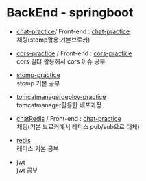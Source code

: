 # BackEnd - springboot

- [chat-practice](https://github.com/dhsj8405/homepractice/tree/main/backend/springboot/chat)/ Front-end : [chat-practice](https://github.com/dhsj8405/homepractice/tree/main/frontend/react/chat-practice)  
채팅(stomp활용 기본브로커)
- [cors-practice](https://github.com/dhsj8405/homepractice/tree/main/backend/springboot/cors) / Front-end : [cors-practice](https://github.com/dhsj8405/homepractice/tree/main/frontend/react/cors-practice)  
cors 필터 활용해서 cors 이슈 공부
- [stomp-practice](https://github.com/dhsj8405/homepractice/tree/main/backend/springboot/stomp)   
stomp 기본 공부
- [tomcatmanagerdeploy-practice](https://github.com/dhsj8405/homepractice/tree/main/backend/springboot/tomcatmanagerdeploy)   
tomcatmanager활용한 배포과정
- [chatRedis](https://github.com/dhsj8405/homepractice/tree/main/backend/springboot/chatRedis) / Front-end : [chat-practice](https://github.com/dhsj8405/homepractice/tree/main/frontend/react/chat-practice)  
채팅(기본 브로커에서 레디스 pub/sub으로 대체)
- [redis](https://github.com/dhsj8405/homepractice/tree/main/backend/springboot/redis)  
레디스 기본 공부

- [jwt](https://github.com/dhsj8405/homepractice/tree/main/backend/springboot/jwt)  
jwt 공부

